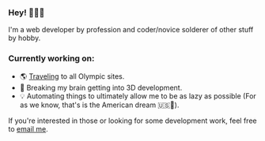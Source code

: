 ### Hey! 🙋🏻‍♂️

I'm a web developer by profession and coder/novice solderer of other stuff by hobby.

### Currently working on:

- 🌎  [Traveling](https://www.johnheher.com/trip) to all Olympic sites.
- 🔎 Breaking my brain getting into 3D development.
- 💡 Automating things to ultimately allow me to be as lazy as possible (For as we know, that's is the American dream 🇺🇸🫡).

If you're interested in those or looking for some development work, feel free to [email me](mailto:johnheher@gmail.com).
